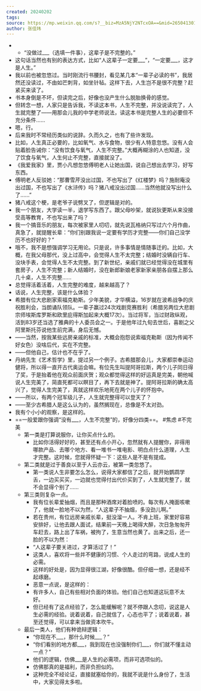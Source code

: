 ```yaml
---
created: 20240202
tags: 
source: https://mp.weixin.qq.com/s?__biz=MzA5NjY2NTcxOA==&mid=2650413019&idx=1&sn=509f4ec2b1e69f0b43a8f40ea3eb0e31&scene=58&subscene=0
author: 张佳玮
---
```


- - “没做过\_\_\_（选填一件事），这辈子是不完整的。”
- 这句话当然也有别的表达方式，比如“人这辈子一定要\_\_\_”，“一定要\_\_\_，这才是人生。”
- 我以前也被忽悠过。当时刚流行书腰封，看见某几本“一辈子必读的书”，我居然还没读过，不由如芒刺背，如坐针毡。这样下去，人生岂不是很不完整？赶紧买来读了。
- 书本身倒是不坏，但读完之后，好像也没产生什么脱胎换骨的感觉。
- 但转念一想，人家只是告诉我，不读这本书，人生不完整，并没说读完了，人生就完整了——用那会儿我的中学老师说法，读这本书是完整人生的必要但不充分条件……
- 嗯，行。
- 后来我时不常经历类似的说辞。久而久之，也有了些许发现。
- 比如，人生真正必要的，比如氧气、水与食物，很少有人特意忽悠。没有人会贴着脸告诫你：“没有饮食与氧气，人生不完整。”大概再糊涂的人也知道，没了饮食与氧气，人生何止不完整，直接就没了。
- 《我爱我家》里，贾小凡想忽悠傅明老人让她出国，说自己想出去学习，好写东西。
- 傅明老人反驳她：“那曹雪芹没出过国，不也写出了《红楼梦》吗？施耐庵没出过国，不也写出了《水浒传》吗？猪八戒没出过国……当然他就没写出什么了……”
- 猪八戒这个梗，是老爷子说劈叉了，但逻辑是对的。
- 我一个朋友，大学读一半，退学写东西了。跟父母吵架，就说狄更斯从来没接受高等教育，不也写出来了吗？
- 我一个搞音乐的朋友，每次被家里人叨叨，就先说瓦格纳只写过六个月作曲，真急了，就提醒长辈：“你们别跟我说一定要有学历才完整——你们自己没学历不也好好的？”
- 哦不，我不是想强调学习无用论。只是说，许多事情是情随事迁的。比如，大概，在我父母那代，没上过高中，会觉得人生不太完整；结婚时没辆自行车、没块手表，会觉得人生不太完整。到了新世纪，亲戚们就已经觉得没在城里有套房子，人生不完整；新人结婚时，没在新郎新娘老家新家亲朋各自摆上那么几十桌，人生不完整……
- 总觉得活着活着，人生完整的难度，越来越高了？
- 话说，人生完整，该是什么体验？
- 希腊有位大悲剧家索福克勒斯。少年美貌，才华横溢，16岁就在波希战争的庆祝胜利会，当朗诵队领队。一辈子赢过24次戏剧竞赛胜利（希腊另两位大悲剧宗师埃斯库罗斯和欧里庇得斯加起来大概17次）。当过将军，当过财政纵观，活到83岁还当选了雅典的十人委员会之一。于是他年过九旬去世后，喜剧之父阿里斯托芬说他生前完满，身后无憾。
- ——当然，按我某些远房亲戚的标准，大概会抱怨说索福克勒斯（因为传闻不好女色）没啥后代，实在不完整。
- ——但他自己，估计也不在乎了。
- 丹纳先生《艺术哲学》里，提过另一个例子。古希腊那会儿，大家都崇奉运动健将，所以得一直开古代奥运会嘛。有位先生叫提阿哥拉斯，两个儿子同日得了奖，于是抬着他在观众前面庆贺；观众都觉得这样的好运真是完美，朝他喊说人生完美了，简直死都可以瞑目了，再下去就是神了。提阿哥拉斯的确太高兴了，觉得人生完美了，真就这样欢乐地死在两个儿子的怀抱中。
- ——所以，有两个冠军级儿子，人生就完整得可以登天了？
- ——至少古希腊人是这么认为的，虽然搁现在，总像是不太对劲。
- 我有个小小的观察，是这样的。
- ==一般爱跟你强调“没有\_\_\_，人生不完整”的，好像分四类==。 
  #焦虑 #不完美
  - 第一类是打算说服你，让你买点什么的。
    - 比如你活得好好的，甚至还有点小开心，忽然就有人提醒你，非得用哪款产品、去哪个地方、看一堆书一堆电影、明白点什么道理，人生才完整。这时候，您就得怀疑一下：这些人是不是有提成。
  - 第二类就是过于善良以至于人云亦云，被第一类忽悠了。
    - 第一类说人生非要怎么怎么，说得大家都信了之后，就开始鹦鹉学舌，一边买买买，一边就也觉得付出代价买到了，人生就完整了，就不会显得个别了……
  - 第三类则复杂一点。
    - 我有位长辈爱抽烟，而且是那种酒席对着脸喷的。每次有人掩面咳嗽了，他就一脸地不以为然，“人这辈子不抽烟，多没劲儿啊。”
    - 若在贵州，有位远房亲戚长辈，挺没溜一人。不肯上班，家里好容易安排好，让他去跟人面试，结果前一天晚上喝得大醉，次日急匆匆开车赶去，路上出了车祸，被拘了，生意当然也黄了。出来之后，还一脸的不以为然：
    - “人这辈子要关进过，才算活过了！”
    - 这类人，喜欢将一些并不健康的习惯、个人走过的弯路，说成人生的必需。
    - 这样的好处是，因为显得很江湖，好像很酷。但仔细一想，还是经不起琢磨。⁬
    - 恶意一点说，是这样的：
    - 有许多人，自己有些相对负面的体验。他们自己也知道这玩意不太好。
    - 但已经有了这点经验了，怎么能缓解呢？就不停跟人念叨，说这是人生必需的经验。说着说着，自己就信了，心态也平了；说着说着，甚至还觉得，可以拿来当做资本吹牛。
  - 最后一类人，他们有种诡辩逻辑：
    - “你现在不\_\_\_，那什么时候\_\_\_？”
    - “你们看别的地方都\_\_\_，我到现在也没强制你们\_\_\_，你们就不懂主动一点？”
    - 他们的逻辑，仿佛\_\_\_是人生的必需项，而非可选项似的。
    - 仿佛那真的是福利，而非负担似的。
    - 这种完全不经论证，直接就塞给你的，我就不说是什么身份了，生活中，大家见得太多啦。